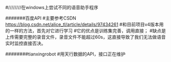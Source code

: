 #////////在windows上尝试不同的语音助手程序

#######百度API
#主要参考CSDN https://blog.csdn.net/alice_tl/article/details/97434261
#和目前项目v4版本用的一样的方法，首先对它进行学习
#它的优点是训练集完善，调用直接；
#缺点是上传需要完整的录音文件，录音文件不能超过60s，这直接导致了我们无法做语音实时监控直接否决。



########tianxingrobot
#用天行数据的API，接口正在维护

